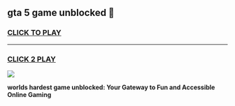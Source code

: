 
## gta 5 game unblocked 👋
<h3>
<a href="https://premium.freeplayer.one?title=gta_5_game_unblocked&ref=13F">CLICK TO PLAY</a></h3>
<hr>

<h3>
<a href="https://premium.freeplayer.one?title=gta_5_game_unblocked&ref=13F">CLICK 2 PLAY</a>
  
</h3>

<a href="https://premium.freeplayer.one?title=gta_5_game_unblocked&ref=12F/"><img src="https://clearcache.store/games.png"></a>


**worlds hardest game unblocked: Your Gateway to Fun and Accessible Online Gaming**
